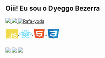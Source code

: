 ## Oiii! Eu sou o Dyeggo Bezerra 
<style>
    .h{
        left: 30%;
    }
    .tec{

    }
</style>
 <div>
  <a href="https://github.com/DyeggoBezerra">
  <img class="tec" height="180em" src="https://github-readme-stats.vercel.app/api?username=DyeggoBezerra&show_icons=true&theme=dracula&include_all_commits=true&count_private=true"/>
  <img height="180em"src="https://github-readme-stats.vercel.app/api/top-langs/?username=DyeggoBezerra&layout=compact&langs_count=8&theme=dracula"/>
  <img class="h" alt="Rafa-yoda" height="50" width="50" src="icon/icon.ico">
<div>
<div style="display: inline_block"><br>
  <img align="center" alt="DyJs" height="30" width="40" src="https://raw.githubusercontent.com/devicons/devicon/master/icons/javascript/javascript-plain.svg">
  <img align="center" alt="DyReact" height="30" width="40" src="https://raw.githubusercontent.com/devicons/devicon/master/icons/react/react-original.svg">
  <img align="center" alt="DyHTML" height="30" width="40" src="https://raw.githubusercontent.com/devicons/devicon/master/icons/html5/html5-original.svg">
  <img align="center" alt="DyCSS" height="30" width="40" src="https://raw.githubusercontent.com/devicons/devicon/master/icons/css3/css3-original.svg">
 
</div>
  
  ##
  
  <div>
  <a href = "mailto: dyeggo0102@live.com"><img src="https://img.shields.io/badge/-Gmail-%23EA4335?style=for-the-badge&logo=gmail&logoColor=white" target="_blank"></a>
  <a href="https://www.linkedin.com/in/dyeggo-bezerra-0518211b1/" target="_blank"><img src="https://img.shields.io/badge/-LinkedIn-%230077B5?style=for-the-badge&logo=linkedin&logoColor=white" target="_blank"></a>
  <a href="https://instagram.com/dyeggochocolat" target="_blank"><img src="https://img.shields.io/badge/-Instagram-%23E4405F?style=for-the-badge&logo=instagram&logoColor=white" target="_blank"></a>
</div>
